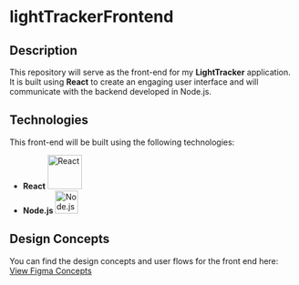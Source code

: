 # lightTrackerFrontend

## Description
This repository will serve as the front-end for my **LightTracker** application. It is built using **React** to create an engaging user interface and will communicate with the backend developed in Node.js.

## Technologies
This front-end will be built using the following technologies:
- **React** <img src="https://upload.wikimedia.org/wikipedia/commons/a/a7/React-icon.svg" alt="React" width="60" />
- **Node.js** <img src="https://nodejs.org/static/images/logo.svg" alt="Node.js" width="40" />

## Design Concepts
You can find the design concepts and user flows for the front end here: [View Figma Concepts](https://www.figma.com/board/oKUfEGiBStwHzBbx3sfdTl/lightTrakr?node-id=0-1&t=RfA21dsQ0pbPwEjy-1)

